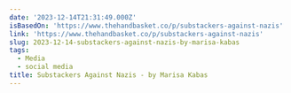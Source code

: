 ```yaml
---
date: '2023-12-14T21:31:49.000Z'
isBasedOn: 'https://www.thehandbasket.co/p/substackers-against-nazis'
link: 'https://www.thehandbasket.co/p/substackers-against-nazis'
slug: 2023-12-14-substackers-against-nazis-by-marisa-kabas
tags:
  - Media
  - social media
title: Substackers Against Nazis - by Marisa Kabas
---
```


